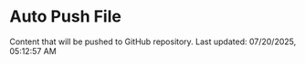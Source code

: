 # Auto Push File

Content that will be pushed to GitHub repository.
Last updated: 07/20/2025, 05:12:57 AM